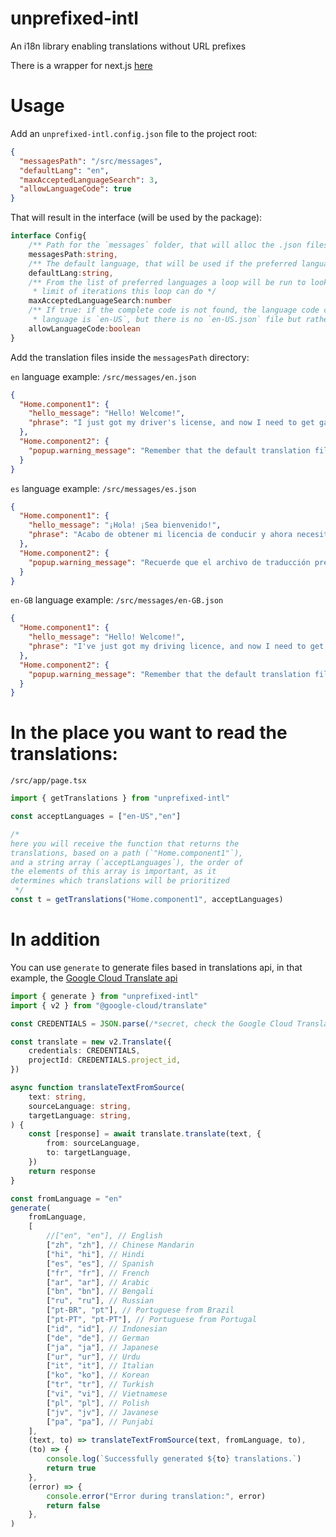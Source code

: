# unprefixed-intl
An i18n library enabling translations without URL prefixes

There is a wrapper for next.js [here](https://www.npmjs.com/package/next-unprefixed-intl/)

# Usage
Add an `unprefixed-intl.config.json` file to the project root:
```json
{
  "messagesPath": "/src/messages",
  "defaultLang": "en",
  "maxAcceptedLanguageSearch": 3,
  "allowLanguageCode": true
}
```

That will result in the interface (will be used by the package):
```typescript
interface Config{
    /** Path for the `messages` folder, that will alloc the .json files with the translations, (en-US.json, ...) */
    messagesPath:string,
    /** The default language, that will be used if the preferred language was not found */
    defaultLang:string,
    /** From the list of preferred languages a loop will be run to look for the best match available, this is the
     * limit of iterations this loop can do */
    maxAcceptedLanguageSearch:number
    /** If true: if the complete code is not found, the language code can be used instead, e.g. if the preferred
     * language is `en-US`, but there is no `en-US.json` file but rather a ` en.json`, it will be used */
    allowLanguageCode:boolean
}
```

Add the translation files inside the `messagesPath` directory:

`en` language example: `/src/messages/en.json`
```json
{
  "Home.component1": {
    "hello_message": "Hello! Welcome!",
    "phrase": "I just got my driver's license, and now I need to get gas for my truck. In the fall, I'll enroll in college, and I'll make sure to check the schedule of my favorite soccer team."
  },
  "Home.component2": {
    "popup.warning_message": "Remember that the default translation file, defined in `defaultLang`, must exist!"
  }
}
```
`es` language example: `/src/messages/es.json`
```json
{
  "Home.component1": {
    "hello_message": "¡Hola! ¡Sea bienvenido!",
    "phrase": "Acabo de obtener mi licencia de conducir y ahora necesito gasolina para mi camión. En el otoño, me inscribiré en la universidad y me aseguraré de consultar el calendario de mi equipo de fútbol favorito."
  },
  "Home.component2": {
    "popup.warning_message": "Recuerde que el archivo de traducción predeterminado, definido en `defaultLang`, ¡debe existir!"
  }
}
```
`en-GB` language example: `/src/messages/en-GB.json`
```json
{
  "Home.component1": {
    "hello_message": "Hello! Welcome!",
    "phrase": "I've just got my driving licence, and now I need to get petrol for my lorry. In the autumn, I'll enrol in university, and I'll make sure to check the timetable of my favourite football team."
  },
  "Home.component2": {
    "popup.warning_message": "Remember that the default translation file, defined in `defaultLang`, must exist!"
  }
}
```

# In the place you want to read the translations:

`/src/app/page.tsx`
```typescript jsx
import { getTranslations } from "unprefixed-intl"

const acceptLanguages = ["en-US","en"]

/*
here you will receive the function that returns the 
translations, based on a path (`"Home.component1"`), 
and a string array (`acceptLanguages`), the order of 
the elements of this array is important, as it 
determines which translations will be prioritized
 */
const t = getTranslations("Home.component1", acceptLanguages)
```

# In addition
You can use `generate` to generate files based in translations api, in that example, the [Google Cloud Translate api](https://www.npmjs.com/package/@google-cloud/translate)
```typescript
import { generate } from "unprefixed-intl"
import { v2 } from "@google-cloud/translate"

const CREDENTIALS = JSON.parse(/*secret, check the Google Cloud Translation api for more info*/)

const translate = new v2.Translate({
    credentials: CREDENTIALS,
    projectId: CREDENTIALS.project_id,
})

async function translateTextFromSource(
    text: string,
    sourceLanguage: string,
    targetLanguage: string,
) {
    const [response] = await translate.translate(text, {
        from: sourceLanguage,
        to: targetLanguage,
    })
    return response
}

const fromLanguage = "en"
generate(
    fromLanguage,
    [
        //["en", "en"], // English
        ["zh", "zh"], // Chinese Mandarin
        ["hi", "hi"], // Hindi
        ["es", "es"], // Spanish
        ["fr", "fr"], // French
        ["ar", "ar"], // Arabic
        ["bn", "bn"], // Bengali
        ["ru", "ru"], // Russian
        ["pt-BR", "pt"], // Portuguese from Brazil
        ["pt-PT", "pt-PT"], // Portuguese from Portugal
        ["id", "id"], // Indonesian
        ["de", "de"], // German
        ["ja", "ja"], // Japanese
        ["ur", "ur"], // Urdu
        ["it", "it"], // Italian
        ["ko", "ko"], // Korean
        ["tr", "tr"], // Turkish
        ["vi", "vi"], // Vietnamese
        ["pl", "pl"], // Polish
        ["jv", "jv"], // Javanese
        ["pa", "pa"], // Punjabi
    ],
    (text, to) => translateTextFromSource(text, fromLanguage, to),
    (to) => {
        console.log(`Successfully generated ${to} translations.`)
        return true
    },
    (error) => {
        console.error("Error during translation:", error)
        return false
    },
)
```
